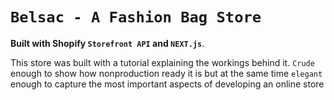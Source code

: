 # `Belsac - A Fashion Bag Store`
**Built with Shopify `Storefront API` and `NEXT.js`**.

This store was built with a tutorial explaining the workings behind it. `Crude` enough to show how nonproduction ready it is but at the same time `elegant` enough to capture the most important aspects of developing an online store 

